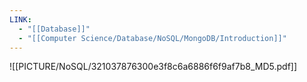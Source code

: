 ```yaml
---
LINK:
  - "[[Database]]"
  - "[[Computer Science/Database/NoSQL/MongoDB/Introduction]]"
---
```

![[PICTURE/NoSQL/321037876300e3f8c6a6886f6f9af7b8_MD5.pdf]]